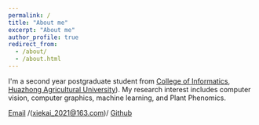 ```yaml
---
permalink: /
title: "About me"
excerpt: "About me"
author_profile: true
redirect_from: 
  - /about/
  - /about.html
---
```


I'm a second year postgraduate student from [College of Informatics](https://coi.hzau.edu.cn/index.htm), [Huazhong Agricultural University](http://www.hzau.edu.cn/)). My research interest includes computer vision, computer graphics, machine learning, and Plant Phenomics.


[Email](mailto:xiekai@webmail.hzau.edu.cn) /(xiekai_2021@163.com)/ [Github](https://github.com/XieKai1026) 

